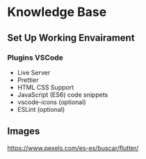 # Knowledge Base


## Set Up Working Envairament

### Plugins VSCode

- Live Server
- Prettier
- HTML CSS Support
- JavaScript (ES6) code snippets
- vscode-icons (optional)
- ESLint (optional)


## Images
https://www.pexels.com/es-es/buscar/flutter/